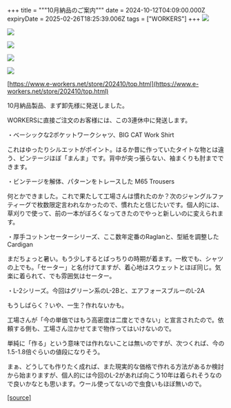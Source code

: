 +++
title = """10月納品のご案内"""
date = 2024-10-12T04:09:00.000Z
expiryDate = 2025-02-26T18:25:39.006Z
tags = ["WORKERS"]
+++
[![](https://blogger.googleusercontent.com/img/b/R29vZ2xl/AVvXsEigJHOgpC6rGPgmgTiTIaT9QU64XQbB4BF80LaMc-ULeJcb0Cp0Vi7nGfBGJQmw1eU_TBD7I756NvJHZLzvv92QkSzBy4BIgxjXD7P0TpwsSG3trDFEbcI3NRz73v8kHj_XTZ1-ZSZ_ztlCOtH0V_MBueftR6bm5j7Bxela6G3A7fcFMfwO-VmnB0vmpU8/s320/i4-2.jpg)](https://blogger.googleusercontent.com/img/b/R29vZ2xl/AVvXsEigJHOgpC6rGPgmgTiTIaT9QU64XQbB4BF80LaMc-ULeJcb0Cp0Vi7nGfBGJQmw1eU_TBD7I756NvJHZLzvv92QkSzBy4BIgxjXD7P0TpwsSG3trDFEbcI3NRz73v8kHj_XTZ1-ZSZ_ztlCOtH0V_MBueftR6bm5j7Bxela6G3A7fcFMfwO-VmnB0vmpU8/s1050/i4-2.jpg)

  

[![](https://blogger.googleusercontent.com/img/b/R29vZ2xl/AVvXsEi4hsX3DJImmONkCxwty8ZxHK30-zA8PVpEiyqM1tTuxMQ6Oy_vmW3UHqTzn9zjFG1R31pDC1OzoppQqb7-7x7o1anaKn6_Pb7uoAVwRUAn9zxJ2VQrauAqrQyoMzZVb3x_I5DQ4cnvTGxovNJiKuuafFhOoBIzBo3vrHyL8Mmb7X4pjhTMZtrLhOTmnFk/s320/3.jpg)](https://blogger.googleusercontent.com/img/b/R29vZ2xl/AVvXsEi4hsX3DJImmONkCxwty8ZxHK30-zA8PVpEiyqM1tTuxMQ6Oy_vmW3UHqTzn9zjFG1R31pDC1OzoppQqb7-7x7o1anaKn6_Pb7uoAVwRUAn9zxJ2VQrauAqrQyoMzZVb3x_I5DQ4cnvTGxovNJiKuuafFhOoBIzBo3vrHyL8Mmb7X4pjhTMZtrLhOTmnFk/s1050/3.jpg)

  

[![](https://blogger.googleusercontent.com/img/b/R29vZ2xl/AVvXsEi2dmrJNpaJa4JCqy6vO3OriTa-r-OOj-cRgZpcJFa8szQu5XR6D-hfKTD7tWcaKjE_ynxf7YypX9JdA1kQkNfZv2hEWy2AFuZBWtNe7uHrUIQ5bQm4Cn6H6SNV1yCALHWHwnT_UQKcWdxL0rHo6jEUwajT3l0-raNoouIE04igEgOLg2oSrs3kALKCBiw/s320/2-1.jpg)](https://blogger.googleusercontent.com/img/b/R29vZ2xl/AVvXsEi2dmrJNpaJa4JCqy6vO3OriTa-r-OOj-cRgZpcJFa8szQu5XR6D-hfKTD7tWcaKjE_ynxf7YypX9JdA1kQkNfZv2hEWy2AFuZBWtNe7uHrUIQ5bQm4Cn6H6SNV1yCALHWHwnT_UQKcWdxL0rHo6jEUwajT3l0-raNoouIE04igEgOLg2oSrs3kALKCBiw/s1050/2-1.jpg)

  

[![](https://blogger.googleusercontent.com/img/b/R29vZ2xl/AVvXsEiDWa1xy897E7j6BALaC8pyGvIzAOy8SG80EcesBui4Lc2CY4rqSqY31-6Mb63st488r1jztVqfGVvXvsv9fKCfUenj5m9BfsCuSgOo4SQLiZTLuEYzFv4KtAxF49VE18CwTq7lYWqNBI9g9iaKcgXNFr2XM_GecKzi8xNlQgcQIE7TA6lIefYp5AhNGFs/s320/2.jpg)](https://blogger.googleusercontent.com/img/b/R29vZ2xl/AVvXsEiDWa1xy897E7j6BALaC8pyGvIzAOy8SG80EcesBui4Lc2CY4rqSqY31-6Mb63st488r1jztVqfGVvXvsv9fKCfUenj5m9BfsCuSgOo4SQLiZTLuEYzFv4KtAxF49VE18CwTq7lYWqNBI9g9iaKcgXNFr2XM_GecKzi8xNlQgcQIE7TA6lIefYp5AhNGFs/s1125/2.jpg)

  

[![](https://blogger.googleusercontent.com/img/b/R29vZ2xl/AVvXsEizWLS5HFfjZO4PUt4_4-KO6NOEOHRuFKGEW487LhZNoC2OY3HFgmcJ4ykRvTn-f3iOW_9-vsfgVgy8YDZf8yRClFWquItGAbPctfVQU4hHqEHyfEKRR8WKELXgZc-V9wjr9urhVaZaK8fjLoPGeQPFC33Ea-oSGvtc8mtE9DTMBHVGT2eq77HQprYNB1E/s320/1.jpg)](https://blogger.googleusercontent.com/img/b/R29vZ2xl/AVvXsEizWLS5HFfjZO4PUt4_4-KO6NOEOHRuFKGEW487LhZNoC2OY3HFgmcJ4ykRvTn-f3iOW_9-vsfgVgy8YDZf8yRClFWquItGAbPctfVQU4hHqEHyfEKRR8WKELXgZc-V9wjr9urhVaZaK8fjLoPGeQPFC33Ea-oSGvtc8mtE9DTMBHVGT2eq77HQprYNB1E/s1050/1.jpg)

  

[https://www.e-workers.net/store/202410/top.html](https://www.e-workers.net/store/202410/top.html)

10月納品製品、まず卸先様に発送しました。

WORKERSに直接ご注文のお客様には、この3連休中に発送します。

・ベーシックな2ポケットワークシャツ、BIG CAT Work Shirt

これはゆったりシルエットがポイント。はるか昔に作っていたタイトな物とは違う、ビンテージほぼ「まんま」です。背中が突っ張らない、袖まくりも肘までできます。

  

・ビンテージを解体、パターンをトレースした M65 Trousers

何とかできました。これで果たして工場さんは慣れたのか？次のジャングルファティーグで枚数限定言われなかったので、慣れたと信じたいです。個人的には、草刈りで使って、前の一本がぼろくなってきたのでやっと新しいのに変えられます。

  

・厚手コットンセーターシリーズ、ここ数年定番のRaglanと、型紙を調整したCardigan

まだちょっと暑い。もう少しするとばっちりの時期が着ます。一枚でも、シャツの上でも。「セーター」と名付けてますが、着心地はスウェットとほぼ同じ。気楽に着られて、でも雰囲気はセーター。

  

  
・L-2シリーズ。今回はグリーン系のL-2Bと、エアフォースブルーのL-2A

もうしばらく？いや、一生？作れないかも。

工場さんが「今の単価ではもう高密度は二度とできない」と宣言されたので。依頼する側も、工場さん泣かせてまで物作ってはいけないので。

単純に「作る」という意味では作れないことは無いのですが、次つくれば、今の1.5-1.8倍ぐらいの値段になりそう。

まぁ、どうしても作りたく成れば、また現実的な価格で作れる方法があるか検討から始まりますが、個人的には今回のL-2があれば向こう10年は着られそうなので良いかなとも思います。ウール使ってないので虫食いもほぼ無いので。

[[source]](http://eworkers.blogspot.com/2024/10/10.html)
